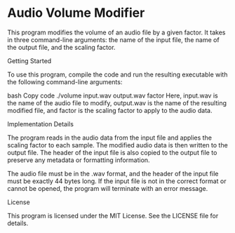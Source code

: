 # Audio Volume Modifier

This program modifies the volume of an audio file by a given factor. It takes in three command-line arguments: the name of the input file, the name of the output file, and the scaling factor.

Getting Started

To use this program, compile the code and run the resulting executable with the following command-line arguments:

bash
Copy code
./volume input.wav output.wav factor
Here, input.wav is the name of the audio file to modify, output.wav is the name of the resulting modified file, and factor is the scaling factor to apply to the audio data.

Implementation Details

The program reads in the audio data from the input file and applies the scaling factor to each sample. The modified audio data is then written to the output file. The header of the input file is also copied to the output file to preserve any metadata or formatting information.

The audio file must be in the .wav format, and the header of the input file must be exactly 44 bytes long. If the input file is not in the correct format or cannot be opened, the program will terminate with an error message.

License

This program is licensed under the MIT License. See the LICENSE file for details.
